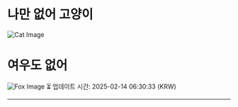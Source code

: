 
# 나만 없어 고양이

![Cat Image](https://cdn2.thecatapi.com/images/dqu.jpg)

# 여우도 없어
![Fox Image](https://randomfox.ca/images/17.jpg)
⏳ 업데이트 시간: 2025-02-14 06:30:33 (KRW)

---

